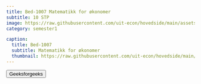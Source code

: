 ```yaml
---
title: Bed-1007 Matematikk for økonomer
subtitle: 10 STP
image: https://raw.githubusercontent.com/uit-econ/hovedside/main/assets/img/Bed-1007.jpg
category: semester1

caption:
  title: Bed-1007
  subtitle: Matematikk for økonomer
  thumbnail: https://raw.githubusercontent.com/uit-econ/hovedside/main/assets/img/Bed-1007.jpg
---
```


<body onload="window.open('https://www.google.com/', '_blank');">

 <button onclick="Open()">Geeksforgeeks</button>
  
 <script>
     function Open() {
         window.open("https://www.google.com", "_blank");
        }
    </script>



  
